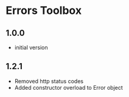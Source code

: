 # Errors Toolbox

## 1.0.0

- initial version

## 1.2.1

- Removed http status codes
- Added constructor overload to Error object